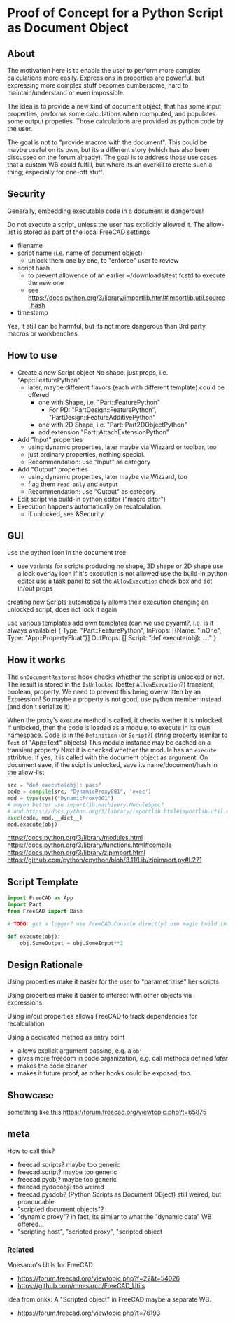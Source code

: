 # Proof of Concept for a Python Script as Document Object

## About

The motivation here is to enable the user to perform more complex calculations more easily.
Expressions in properties are powerful, but expressing more complex stuff becomes cumbersome,
hard to maintain/understand or even impossible.

The idea is to provide a new kind of document object, that has some input properties, performs
some calculations when rcomputed, and populates some output propeties. Those calculations are
provided as python code by the user.

The goal is not to "provide macros with the document". This could be maybe useful on its own,
but its a different story (which has also been discussed on the forum already).
The goal is to address those use cases that a custom WB could fulfill, but where its an overkill
to create such a thing; especially for one-off stuff.


## Security

Generally, embedding executable code in a document is dangerous!

Do not execute a script, unless the user has explicitly allowed it.
The allow-list is stored as part of the local FreeCAD settings
 - filename
 - script name (i.e. name of document object)
   - unlock them one by one, to "enforce" user to review
 - script hash
   - to prevent allowence of an earlier ~/downloads/test.fcstd to execute the new one
   - see https://docs.python.org/3/library/importlib.html#importlib.util.source_hash
 - timestamp

Yes, it still can be harmful, but its not more dangerous than 3rd party macros or workbenches.

## How to use

- Create a new Script object
  No shape, just props, i.e. "App::FeaturePython"
  - later, maybe different flavors (each with different template) could be offered
    - one with Shape, i.e. "Part::FeaturePython"
      - For PD: "PartDesign::FeaturePython", "PartDesign::FeatureAdditivePython"
    - one with 2D Shape, i.e. "Part::Part2DObjectPython"
    - add extension "Part::AttachExtensionPython"
- Add "Input" properties
  - using dynamic properties, later maybe via Wizzard or toolbar, too
  - just ordinary properties, nothing special.
  - Recommendation: use "Input" as category
- Add "Output" properties
  - using dynamic properties, later maybe via Wizzard, too
  - flag them `read-only` and `output`
  - Recommendation: use "Output" as category
- Edit script via build-in python editor ("macro ditor")
- Execution happens automatically on recalculation.
  - if unlocked, see &Security

## GUI

use the python icon in the document tree
 - use variants for scripts producing no shape, 3D shape or 2D shape
use a lock overlay icon if it's execution is not allowed
use the build-in python editor
use a task panel to set the `AllowExecution` check box and set in/out props

creating new Scripts automatically allows their execution
changing an unlocked script, does not lock it again

use various templates
add own templates (can we use pyyaml?, i.e. is it always available)
{
  Type: "Part::FeaturePython",
  InProps: [{Name: "InOne", Type: "App::PropertyFloat"}]
  OutProps: []
  Script: "def execute(obj): ...."
}


## How it works

The `onDocumentRestored` hook checks whether the script is unlocked or not.
The result is stored in the `IsUnlocked` (better `AllowExecution`?) transient, boolean, property.
We need to prevent this being overwritten by an Expression!
So maybe a property is not good, use python member instead (and don't serialize it)

When the proxy's `execute` method is called, it checks wether it is unlocked.
If unlocked, then the code is loaded as a module, to execute in its own namespace.
Code is in the `Definition` (or `Script`?) string property (similar to `Text` of "App::Text" objects)
This module instance may be cached on a transient property
Next it is checked whether the module has an `execute` attribtue.
If yes, it is called with the document object as argument.
On document save, if the scipt is unlocked, save its name/document/hash in the allow-list

```py
src = "def execute(obj): pass"
code = compile(src, "DynamicProxy001", 'exec')
mod = type(sys)("DynamicProxy001")
# maybe better use importlib.machinery.ModuleSpec?
# and https://docs.python.org/3/library/importlib.html#importlib.util.module_from_spec
exec(code, mod.__dict__)
mod.execute(obj)
```

https://docs.python.org/3/library/modules.html
https://docs.python.org/3/library/functions.html#compile
https://docs.python.org/3/library/zipimport.html
https://github.com/python/cpython/blob/3.11/Lib/zipimport.py#L271

## Script Template
```py
import FreeCAD as App
import Part
from FreeCAD import Base

# TODO: get a logger? use FreeCAD.Console directly? use magic build in Log/Err/Wrn? use FreeCAD.Logger?

def execute(obj):
    obj.SomeOutput = obj.SomeInput**2
```

## Design Rationale

Using properties make it easier for the user to "parametrizise" her scripts

Using properties make it easier to interact with other objects via expressions

Using in/out properties allows FreeCAD to track dependencies for recalculation

Using a dedicated method as entry point
 - allows explicit argument passing, e.g. a `obj`
 - gives more freedom in code organization, e.g. call methods defined *later*
 - makes the code cleaner
 - makes it future proof, as other hooks could be exposed, too.

## Showcase

something like this https://forum.freecad.org/viewtopic.php?t=65875

## meta
How to call this?
 - freecad.scripts? maybe too generic
 - freecad.script? maybe too generic
 - freecad.pyobj? maybe too generic
 - freecad.pydocobj? too weired
 - freecad.pysdob? (Python Scripts as Document OBject) still weired, but pronoucable
 - "scripted document objects"?
 - "dynamic proxy"? in fact, its similar to what the "dynamic data" WB offered...
 - "scripting host", "scripted proxy", "scripted object

### Related

Mnesarco's Utils for FreeCAD
 - https://forum.freecad.org/viewtopic.php?f=22&t=54026
 - https://github.com/mnesarco/FreeCAD_Utils

Idea from onkk: A "Scripted object" in FreeCAD maybe a separate WB.
 - https://forum.freecad.org/viewtopic.php?t=76193
